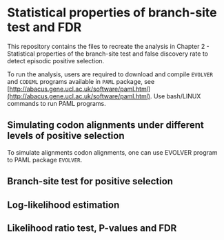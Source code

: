# Statistical properties of branch-site test and FDR

This repository contains the files to recreate the analysis in Chapter 2 - Statistical properties of the branch-site test and false discovery rate to detect episodic positive selection.

To run the analysis, users are required to download and compile ```EVOLVER``` and ```CODEML``` programs available in ```PAML``` package, see [http://abacus.gene.ucl.ac.uk/software/paml.html](http://abacus.gene.ucl.ac.uk/software/paml.html). Use bash/LINUX commands to run PAML programs.

## Simulating codon alignments under different levels of positive selection
To simulate alignments codon alignments, one can use EVOLVER program to PAML package ```EVOLVER```. 


## Branch-site test for positive selection

## Log-likelihood estimation


## Likelihood ratio test, P-values and FDR






